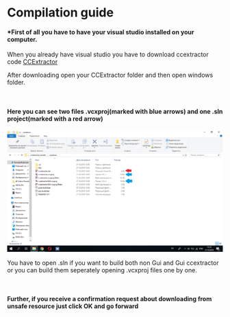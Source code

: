 <h1>Compilation guide</h1>
<h4>*First of all you have to have your visual studio installed on your computer.</h4>

<p>When you already have visual studio you have to download ccextractor code <a href="https://github.com/CCExtractor/ccextractor/">CCExtractor</a></p>
  
<p>After downloading open your CCExtractor folder and then open windows folder.</p>
<br>
<h4>Here you can see two files .vcxproj(marked with blue arrows) and one .sln project(marked with a red arrow)</h4>

<img src="img/1.png">

<br>

<p>You have to open .sln if you want to build both non Gui and Gui ccextractor or you can build them seperately opening .vcxproj files one by one.</p>

<br>

<h4>Further, if you receive a confirmation request about downloading from unsafe resource just click OK and go forward</h4>
<img src="img/2.png>
